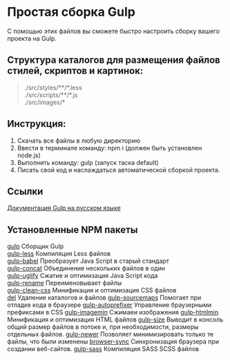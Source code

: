 # Простая сборка Gulp

С помощью этих файлов вы сможете быстро настроить сборку вашего проекта на Gulp.

## Структура каталогов для размещения файлов стилей, скриптов и картинок:

> ./src/styles/\*\*/\*.less  
> ./src/scripts/\*\*/\*.js  
> ./src/images/\*

## Инструкция:

1. Скачать все файлы в любую директорию
2. Ввести в терминале команду: npm i (должен быть установлен node.js)
3. Выполнить команду: gulp (запуск таска default)
4. Писать свой код и наслаждаться автоматической сборкой проекта.

## Ссылки

[Документация Gulp на русском языке](https://webdesign-master.ru/blog/docs/gulp-documentation.html)

## Установленные NPM пакеты

[gulp](https://www.npmjs.com/package/gulp) Сборщик Gulp  
[gulp-less](https://www.npmjs.com/package/gulp-less) Компиляция Less файлов  
[gulp-babel](https://www.npmjs.com/package/gulp-babel) Преобразует Java Script в старый стандарт  
[gulp-concat](https://www.npmjs.com/package/gulp-concat) Объединение нескольких файлов в один  
[gulp-uglify](https://www.npmjs.com/package/gulp-uglify) Сжатие и оптимизация Java Script кода  
[gulp-rename](https://www.npmjs.com/package/gulp-rename) Переименовывает файлы  
[gulp-clean-css](https://www.npmjs.com/package/gulp-clean-css) Минификация и оптимизация CSS файлов  
[del](https://www.npmjs.com/package/del) Удаление каталогов и файлов
[gulp-sourcemaps](https://www.npmjs.com/package/gulp-sourcemaps) Помогает при отладке кода в браузере
[gulp-autoprefixer](https://www.npmjs.com/package/gulp-autoprefixer) Управление браузерными префиксами в CSS
[gulp-imagemin](https://www.npmjs.com/package/gulp-imagemin) Сжимаеи изображения
[gulp-htmlmin](https://www.npmjs.com/package/gulp-htmlmin) Минификация и оптимизация HTML файлов
[gulp-size](https://www.npmjs.com/package/gulp-size) Выводит в консоль общий размер файлов в потоке и, при необходимости, размеры отдельных файлов.
[gulp-newer](https://www.npmjs.com/package/gulp-newer) Позволяет минимизировать только те файлы, что были изменены
[browser-sync](https://www.npmjs.com/package/browser-sync) Синхронизация браузера при создании веб-сайтов.
[gulp-sass](https://www.npmjs.com/package/gulp-sass) Компиляция SASS SCSS файлов
